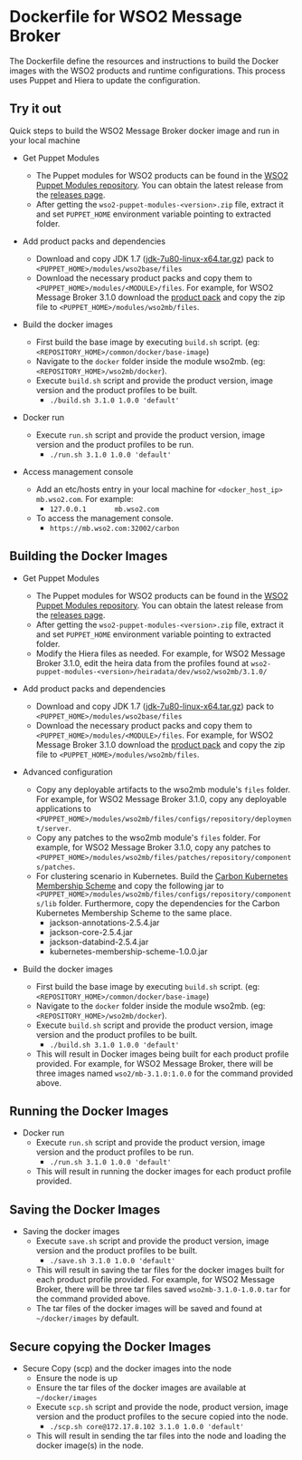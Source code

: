 # Dockerfile for WSO2 Message Broker #
The Dockerfile define the resources and instructions to build the Docker images with the WSO2 products and runtime configurations. This process uses Puppet and Hiera to update the configuration.

## Try it out
Quick steps to build the WSO2 Message Broker docker image and run in your local machine
  
* Get Puppet Modules
    - The Puppet modules for WSO2 products can be found in the [WSO2 Puppet Modules repository](https://github.com/wso2/puppet-modules). You can obtain the latest release from the [releases page](https://github.com/wso2/puppet-modules/releases). 
    - After getting the `wso2-puppet-modules-<version>.zip` file, extract it and set `PUPPET_HOME` environment variable pointing to extracted folder.

* Add product packs and dependencies
    - Download and copy JDK 1.7 ([jdk-7u80-linux-x64.tar.gz](http://www.oracle.com/technetwork/java/javase/downloads/jdk7-downloads-1880260.html)) pack to `<PUPPET_HOME>/modules/wso2base/files`
    - Download the necessary product packs and copy them to `<PUPPET_HOME>/modules/<MODULE>/files`. For example, for WSO2 Message Broker 3.1.0 download the [product pack](http://wso2.com/products/message-broker/) and copy the zip file to `<PUPPET_HOME>/modules/wso2mb/files`.

* Build the docker images
    - First build the base image by executing `build.sh` script. (eg: `<REPOSITORY_HOME>/common/docker/base-image`)
    - Navigate to the `docker` folder inside the module wso2mb. (eg: `<REPOSITORY_HOME>/wso2mb/docker`).
    - Execute `build.sh` script and provide the product version, image version and the product profiles to be built.
        + `./build.sh 3.1.0 1.0.0 'default'`

* Docker run
    - Execute `run.sh` script and provide the product version, image version and the product profiles to be run.
        + `./run.sh 3.1.0 1.0.0 'default'`

* Access management console
    - Add an etc/hosts entry in your local machine for `<docker_host_ip> mb.wso2.com`. For example:
        + `127.0.0.1       mb.wso2.com`
    -  To access the management console.
        + `https://mb.wso2.com:32002/carbon`

## Building the Docker Images

* Get Puppet Modules
    - The Puppet modules for WSO2 products can be found in the [WSO2 Puppet Modules repository](https://github.com/wso2/puppet-modules). You can obtain the latest release from the [releases page](https://github.com/wso2/puppet-modules/releases). 
    - After getting the `wso2-puppet-modules-<version>.zip` file, extract it and set `PUPPET_HOME` environment variable pointing to extracted folder. 
    - Modify the Hiera files as needed. For example, for WSO2 Message Broker 3.1.0, edit the heira data from the profiles found at `wso2-puppet-modules-<version>/heiradata/dev/wso2/wso2mb/3.1.0/` 

* Add product packs and dependencies
    - Download and copy JDK 1.7 ([jdk-7u80-linux-x64.tar.gz](http://www.oracle.com/technetwork/java/javase/downloads/jdk7-downloads-1880260.html)) pack to `<PUPPET_HOME>/modules/wso2base/files`
    - Download the necessary product packs and copy them to `<PUPPET_HOME>/modules/<MODULE>/files`. For example, for WSO2 Message Broker 3.1.0 download the [product pack](http://wso2.com/products/message-broker/) and copy the zip file to `<PUPPET_HOME>/modules/wso2mb/files`.

* Advanced configuration
    - Copy any deployable artifacts to the wso2mb module's `files` folder. For example, for WSO2 Message Broker 3.1.0, copy any deployable applications to `<PUPPET_HOME>/modules/wso2mb/files/configs/repository/deployment/server`.
    - Copy any patches to the wso2mb module's `files` folder. For example, for WSO2 Message Broker 3.1.0, copy any patches to `<PUPPET_HOME>/modules/wso2mb/files/patches/repository/components/patches`.
    - For clustering scenario in Kubernetes. Build the [Carbon Kubernetes Membership Scheme](https://github.com/wso2/kubernetes-artifacts/tree/master/common/kubernetes-membership-scheme) and copy the following jar to `<PUPPET_HOME>/modules/wso2mb/files/configs/repository/components/lib` folder. Furthermore, copy the dependencies for the Carbon Kubernetes Membership Scheme to the same place.
        + jackson-annotations-2.5.4.jar
        + jackson-core-2.5.4.jar
        + jackson-databind-2.5.4.jar
        + kubernetes-membership-scheme-1.0.0.jar

* Build the docker images
    - First build the base image by executing `build.sh` script. (eg: `<REPOSITORY_HOME>/common/docker/base-image`)
    - Navigate to the `docker` folder inside the module wso2mb. (eg: `<REPOSITORY_HOME>/wso2mb/docker`).
    - Execute `build.sh` script and provide the product version, image version and the product profiles to be built.
        + `./build.sh 3.1.0 1.0.0 'default'`
    - This will result in Docker images being built for each product profile provided. For example, for WSO2 Message Broker, there will be three images named `wso2/mb-3.1.0:1.0.0` for the command provided above.

## Running the Docker Images

* Docker run
    - Execute `run.sh` script and provide the product version, image version and the product profiles to be run.
        + `./run.sh 3.1.0 1.0.0 'default'`
    - This will result in running the docker images for each product profile provided.
    
## Saving the Docker Images

* Saving the docker images
    - Execute `save.sh` script and provide the product version, image version and the product profiles to be built.
        + `./save.sh 3.1.0 1.0.0 'default'`
    - This will result in saving the tar files for the docker images built for each product profile provided. For example, for WSO2 Message Broker, there will be three tar files saved `wso2mb-3.1.0-1.0.0.tar` for the command provided above. 
    - The tar files of the docker images will be saved and found at `~/docker/images` by default.

## Secure copying the Docker Images

* Secure Copy (scp) and the docker images into the node
    - Ensure the node is up
    - Ensure the tar files of the docker images are available at `~/docker/images`
    - Execute `scp.sh` script and provide the node, product version, image version and the product profiles to the secure copied into the node.
        + `./scp.sh core@172.17.8.102 3.1.0 1.0.0 'default'`
    - This will result in sending the tar files into the node and loading the docker image(s) in the node.